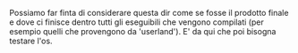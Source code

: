 Possiamo far finta di considerare questa dir come se fosse il prodotto finale e dove ci finisce dentro tutti gli eseguibili che vengono compilati (per esempio quelli che provengono da 'userland'). E' da qui che poi bisogna testare l'os.
